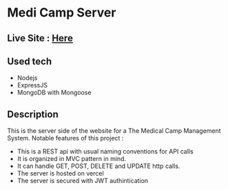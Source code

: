 # Medi Camp Server

## Live Site : [Here](https://medi-camp.web.app/)

## Used tech

- Nodejs
- ExpressJS
- MongoDB with Mongoose

## Description

This is the server side of the website for a The Medical Camp Management System. 
Notable features of this project : 
- This is a REST api with usual naming conventions for API calls
- It is organized in MVC pattern in mind.
- It can handle GET, POST, DELETE and UPDATE http calls.
- The server is hosted on vercel
- The server is secured with JWT authintication

